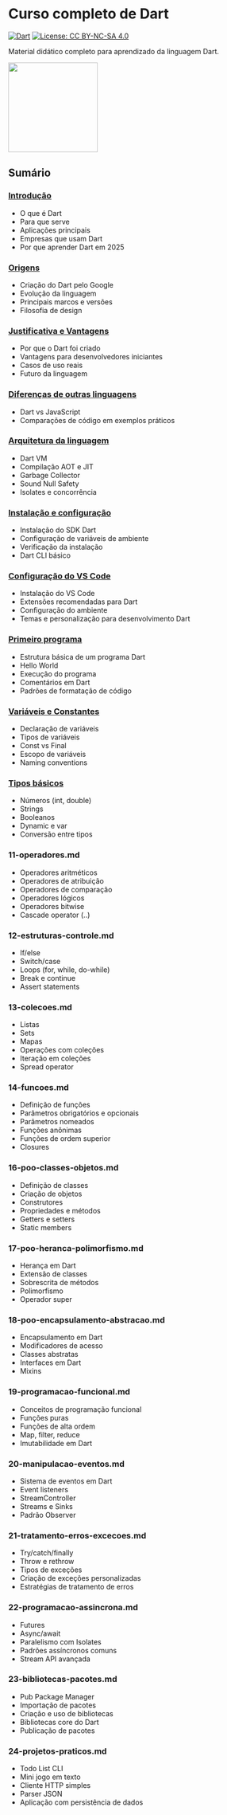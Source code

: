 # Curso completo de Dart
[![Dart](https://img.shields.io/badge/Dart-3.3.0-0175C2?style=plastic&logo=dart&logoColor=white)](https://dart.dev)
[![License: CC BY-NC-SA 4.0](https://img.shields.io/badge/License-CC%20BY--NC--SA%204.0-lightgrey.svg)](https://creativecommons.org/licenses/by-nc-sa/4.0/)

Material didático completo para aprendizado da linguagem Dart.

[<img src="https://dart.dev/assets/img/logo/dart-logo-for-shares.png" width="180">](https://dart.dev)

## Sumário

### [Introdução](https://github.com/claulis/flutter/blob/main/dart/capitulos/introducao-dart.md)
- O que é Dart
- Para que serve
- Aplicações principais
- Empresas que usam Dart
- Por que aprender Dart em 2025

### [Origens](https://github.com/claulis/flutter/blob/main/dart/capitulos/origens-historia.md)
- Criação do Dart pelo Google
- Evolução da linguagem
- Principais marcos e versões
- Filosofia de design

### [Justificativa e Vantagens](https://github.com/claulis/flutter/blob/main/dart/capitulos/dart/capitulos/justificativas-vantagens.md)
- Por que o Dart foi criado
- Vantagens para desenvolvedores iniciantes
- Casos de uso reais
- Futuro da linguagem

### [Diferenças de outras linguagens](https://github.com/claulis/flutter/blob/main/dart/capitulos/dart/capitulos/dart/capitulos/diferencas-outras-linguagens.md)
- Dart vs JavaScript
- Comparações de código em exemplos práticos

### [Arquitetura da linguagem](../dart/capitulos/arquitetura-dart.md)
- Dart VM
- Compilação AOT e JIT
- Garbage Collector
- Sound Null Safety
- Isolates e concorrência

### [Instalação e configuração](../dart/capitulos/instalacao-configuracao.md)
- Instalação do SDK Dart
- Configuração de variáveis de ambiente
- Verificação da instalação
- Dart CLI básico

### [Configuração do VS Code](../dart/capitulos/configurando-vscode.md)
- Instalação do VS Code
- Extensões recomendadas para Dart
- Configuração do ambiente
- Temas e personalização para desenvolvimento Dart

### [Primeiro programa](../dart/capitulos/primeiro-programa.md)
- Estrutura básica de um programa Dart
- Hello World
- Execução do programa
- Comentários em Dart
- Padrões de formatação de código

### [Variáveis e Constantes](../dart/capitulos/variaveis-constantes.md)
- Declaração de variáveis
- Tipos de variáveis
- Const vs Final
- Escopo de variáveis
- Naming conventions

### [Tipos básicos](../dart/capitulos/tipos-dados-basicos.md)
- Números (int, double)
- Strings
- Booleanos
- Dynamic e var
- Conversão entre tipos

### 11-operadores.md
- Operadores aritméticos
- Operadores de atribuição
- Operadores de comparação
- Operadores lógicos
- Operadores bitwise
- Cascade operator (..)

### 12-estruturas-controle.md
- If/else
- Switch/case
- Loops (for, while, do-while)
- Break e continue
- Assert statements

### 13-colecoes.md
- Listas
- Sets
- Mapas
- Operações com coleções
- Iteração em coleções
- Spread operator

### 14-funcoes.md
- Definição de funções
- Parâmetros obrigatórios e opcionais
- Parâmetros nomeados
- Funções anônimas
- Funções de ordem superior
- Closures

### 16-poo-classes-objetos.md
- Definição de classes
- Criação de objetos
- Construtores
- Propriedades e métodos
- Getters e setters
- Static members

### 17-poo-heranca-polimorfismo.md
- Herança em Dart
- Extensão de classes
- Sobrescrita de métodos
- Polimorfismo
- Operador super

### 18-poo-encapsulamento-abstracao.md
- Encapsulamento em Dart
- Modificadores de acesso
- Classes abstratas
- Interfaces em Dart
- Mixins

### 19-programacao-funcional.md
- Conceitos de programação funcional
- Funções puras
- Funções de alta ordem
- Map, filter, reduce
- Imutabilidade em Dart

### 20-manipulacao-eventos.md
- Sistema de eventos em Dart
- Event listeners
- StreamController
- Streams e Sinks
- Padrão Observer

### 21-tratamento-erros-excecoes.md
- Try/catch/finally
- Throw e rethrow
- Tipos de exceções
- Criação de exceções personalizadas
- Estratégias de tratamento de erros

### 22-programacao-assincrona.md
- Futures
- Async/await
- Paralelismo com Isolates
- Padrões assíncronos comuns
- Stream API avançada

### 23-bibliotecas-pacotes.md
- Pub Package Manager
- Importação de pacotes
- Criação e uso de bibliotecas
- Bibliotecas core do Dart
- Publicação de pacotes

### 24-projetos-praticos.md
- Todo List CLI
- Mini jogo em texto
- Cliente HTTP simples
- Parser JSON
- Aplicação com persistência de dados



